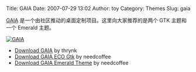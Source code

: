 Title: GAIA
Date: 2007-07-29 13:02
Author: toy
Category: Themes
Slug: gaia

[GAIA](http://gaia.customize.org/)
是一个由社区推动的桌面定制项目。这里向大家推荐的是两个 GTK 主题和一个
Emerald 主题。

[![GAIA](http://i.linuxtoy.org/i/2007/07/gaia_s.jpg)](http://i.linuxtoy.org/i/2007/07/gaia.jpg)

- [Download GAIA](http://www.deviantart.com/deviation/60866274/) by
thrynk  
- [Download GAIA ECO
Gtk](http://www.deviantart.com/deviation/60867858/) by needcoffee  
- [Download GAIA Emerald
Theme](http://www.deviantart.com/deviation/60867996/) by needcoffee
